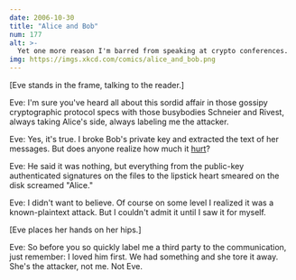 ```yaml
---
date: 2006-10-30
title: "Alice and Bob"
num: 177
alt: >-
  Yet one more reason I'm barred from speaking at crypto conferences.
img: https://imgs.xkcd.com/comics/alice_and_bob.png
---
```

[Eve stands in the frame, talking to the reader.]

Eve: I'm sure you've heard all about this sordid affair in those gossipy cryptographic protocol specs with those busybodies Schneier and Rivest, always taking Alice's side, always labeling me the attacker.

Eve: Yes, it's true. I broke Bob's private key and extracted the text of her messages. But does anyone realize how much it <u>hurt</u>?

Eve: He said it was nothing, but everything from the public-key authenticated signatures on the files to the lipstick heart smeared on the disk screamed "Alice."

Eve: I didn't want to believe. Of course on some level I realized it was a known-plaintext attack. But I couldn't admit it until I saw it for myself.

[Eve places her hands on her hips.]

Eve: So before you so quickly label me a third party to the communication, just remember: I loved him first. We had something and she tore it away. She's the attacker, not me. Not Eve.